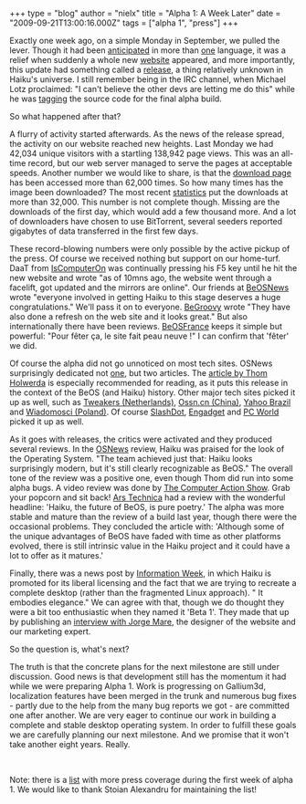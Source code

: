 +++
type = "blog"
author = "nielx"
title = "Alpha 1: A Week Later"
date = "2009-09-21T13:00:16.000Z"
tags = ["alpha 1", "press"]
+++

<p>Exactly one week ago, on a simple Monday in September, we pulled the lever. Though it had been <a href=" http://www.macgeneration.com/news/voir/136136/haiku-os-sortie-de-la-premiere-version-alpha-le-09-09">anticipated</a> in more than <a href="http://www.osnews.com/story/22001/Haiku_Schedules_First_Alpha_Release_for_September_9">one</a> language, it was a relief when suddenly a whole new <a href="http://www.haiku-os.org">website</a> appeared, and more importantly, this update had something called a <a href="/news/2009-09-13_haiku_project_announces_availability_haiku_r1alpha_1">release</a>, a thing relatively unknown in Haiku's universe. I still remember being in the IRC channel, when Michael Lotz proclaimed: "I can't believe the other devs are letting me do this" while he was <a href="https://dev.haiku-os.org/changeset/33109/haiku/tags/releases/r1alpha1">tagging</a> the source code for the final alpha build.</p>

<p>So what happened after that?</p>
<!--break-->
<p>A flurry of activity started afterwards. As the news of the release spread, the activity on our website reached new heights. Last Monday we had 42,034 unique visitors with a startling 138,942 page views.  This was an all-time record, but our web server managed to serve the pages at acceptable speeds. Another number we would like to share, is that  the <a href="/get-haiku">download page</a> has been accessed more than 62,000 times. So how many times has the image been downloaded? The most recent <a href="http://ryanleavengood.com/haiku/downloadresults.php">statistics</a> put the downloads at more than 32,000. This number is not complete though. Missing are the downloads of the first day, which would add a few thousand more. And a lot of downloaders have chosen to use BitTorrent, several seeders reported gigabytes of data transferred in the first few days.</p>

<p>These record-blowing numbers were only possible by the active pickup of the press. Of course we received nothing but support on our home-turf. DaaT from <a href="http://joomla.iscomputeron.com/index.php?option=com_content&task=view&id=1130">IsComputerOn</a> was continually pressing his F5 key until he hit the new website and wrote "as of 10mns ago, the website went through a facelift, got updated and the mirrors are online". Our friends at <a href="http://www.beosnews.com/2009/09/13/haiku-alpha-available-now/">BeOSNews</a> wrote "everyone involved in getting Haiku to this stage deserves a huge congratulations." We'll pass it on to everyone. <a href="http://www.begroovy.com/wordpress/?p=708">BeGroovy</a> wrote "They have also done a refresh on the web site and it looks great." But also internationally there have been reviews. <a href="http://www.beosfrance.com/articles.php?cat=article&id=590">BeOSFrance</a> keeps it simple but powerful: "Pour fêter ça, le site fait peau neuve !" I can confirm that 'fêter' we did.</p>

<p>Of course the alpha did not go unnoticed on most tech sites. OSNews surprisingly dedicated not <a href="http://www.osnews.com/story/22159/Haiku_Project_Announces_Availability_of_Haiku_R1_Alpha_1">one</a>, but two articles. The <a href="http://www.osnews.com/story/22156/In_the_Round_Haiku_Alpha_Released">article by Thom Holwerda</a> is especially recommended for reading, as it puts this release in the context of the BeOS (and Haiku) history. Other major tech sites picked it up as well, such as <a href="http://tweakers.net/nieuws/62496/haiku-os-krijgt-na-acht-jaar-ontwikkeling-de-alfastatus.html">Tweakers (Netherlands)</a>, <a href="http://osss.cn/news/2009/09/14/haiku项目声明haiku-r1alpha-1已经可用/">Ossn.cn (China)</a>, <a href="http://br.noticias.yahoo.com/s/15092009/7/tecnologia-negocios-lancada-versao-alfa-sistema.html">Yahoo Brazil</a> and <a href="http://www.wiadomosci24.pl/artykul/haiku_os_powrot_legendy_109498.html">Wiadomosci (Poland)</a>. Of course <a href="http://tech.slashdot.org/article.pl?sid=09/09/14/030230">SlashDot</a>, <a href="http://www.engadget.com/2009/09/16/haiku-alpha-1-available-now-beos-lovers-of-the-world-rejoice/">Engadget</a> and <a href="http://www.pcworld.com/article/172184/ancient_operating_systems_keep_going_and_going.html">PC World</a> picked it up as well.</p>

<p>As it goes with releases, the critics were activated and they produced several reviews. In the <a href="http://www.osnews.com/story/22156/In_the_Round_Haiku_Alpha_Released">OSNews</a> review, Haiku was praised for the look of the Operating System. "The team achieved just that: Haiku looks surprisingly modern, but it's still clearly recognizable as BeOS." The overall tone of the review was a positive one, even though Thom did run into some alpha bugs. A video review was done by <a href="http://www.youtube.com/watch?v=XofYcqlrHSg">The Computer Action Show</a>. Grab your popcorn and sit back! <a href="http://arstechnica.com/open-source/news/2009/09/hands-on-with-haiku-back-to-the-future-of-beos.ars">Ars Technica</a> had a review with the wonderful headline: 'Haiku, the future of BeOS, is pure poetry.' The alpha was more stable and mature than the review of a build last year, though there were the occasional problems. They concluded the article with: 'Although some of the unique advantages of BeOS have faded with time as other platforms evolved, there is still intrinsic value in the Haiku project and it could have a lot to offer as it matures.'</p>

<p>Finally, there was a news post by <a href="http://www.informationweek.com/blog/main/archives/2009/09/haiku_os_beta_1.html">Information Week</a>, in which Haiku is promoted for its liberal licensing and the fact that we are trying to recreate a complete desktop (rather than the fragmented Linux approach). " It embodies elegance." We can agree with that, though we do thought they were a bit too enthusiastic when they named it 'Beta 1'. They made that up by publishing an <a href="http://www.informationweek.com/blog/main/archives/2009/09/qa_with_haiku_o.html">interview with Jorge Mare</a>, the designer of the website and our marketing expert.</p>

<p>So the question is, what's next? </p>

<p>The truth is that the concrete plans for the next milestone are still under discussion. Good news is that development still has the momentum it had while we were preparing Alpha 1. Work is progressing on Gallium3d, localization features have been merged in the trunk and numerous bug fixes  - partly due to the help from the many bug reports we got - are committed one after another. We are very eager to continue our work in building a complete and stable desktop operating system. In order to fulfill these goals we are carefully planning our next milestone. And we promise that it won't take another eight years. Really.</p>

<p>&nbsp;</p>

<p>Note: there is a <a href="https://dev.haiku-os.org/wiki/R1/Alpha1Press">list</a> with more press coverage during the first week of alpha 1. We would like to thank Stoian Alexandru for maintaining the list!</p>